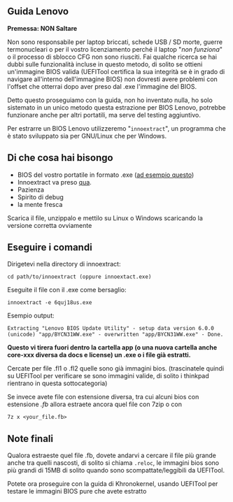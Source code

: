 ## Guida Lenovo

**Premessa: NON Saltare**

Non sono responsabile per laptop briccati, schede USB / SD morte, guerre termonucleari o per il vostro licenziamento perché il laptop "*non funziona*" o il processo di sblocco CFG non sono riusciti. Fai qualche ricerca se hai dubbi sulle funzionalità incluse in questo metodo, di solito se ottieni un'immagine BIOS valida (UEFITool certifica la sua integrità se è in grado di navigare all'interno dell'immagine BIOS) non dovresti avere problemi con l'offset che otterrai dopo aver preso dal .exe l'immagine del BIOS.

Detto questo proseguiamo con la guida, non ho inventato nulla, ho solo sistemato in un unico metodo questa estrazione per BIOS Lenovo, potrebbe funzionare anche per altri portatili, ma serve del testing aggiuntivo.

Per estrarre un BIOS Lenovo utilizzeremo "`innoextract`", un programma che è stato sviluppato sia per GNU/Linux che per Windows.

## Di che cosa hai bisongo

- BIOS del vostro portatile in formato .exe ([ad esempio questo](https://download.lenovo.com/consumer/mobiles/bycn31ww.exe))
- Innoextract va preso [qua](https://github.com/dscharrer/innoextract/releases).
- Pazienza
- Spirito di debug
- la mente fresca

Scarica il file, unzippalo e mettilo su Linux o Windows scaricando la versione corretta ovviamente

## Eseguire i comandi

Dirigetevi nella directory di innoextract:

`cd path/to/innoextract (oppure innoextact.exe)`

Eseguite il file con il .exe come bersaglio:

`innoextract -e 6quj18us.exe `


Esempio output:

`Extracting "Lenovo BIOS Update Utility" - setup data version 6.0.0 (unicode)
 "app/BYCN31WW.exe" - overwritten
 "app/BYCN31WW.exe" - Done.`

**Questo vi tirera fuori dentro la cartella app (o una nuova cartella anche core-xxx diversa da docs e license) un .exe o i file già estratti.**

Cercate per file .fl1 o .fl2 quelle sono già immagini bios. (trascinatele quindi su UEFITool per verificare se sono immagini 
valide, di solito i thinkpad rientrano in questa sottocategoria)

Se invece avete file con estensione diversa, tra cui alcuni bios con estensione *.fb* allora estraete ancora quel file con 7zip o con 

`7z x <your_file.fb>`

## Note finali

Qualora estraeste quel file .fb, dovete andarvi a cercare il file più grande anche tra quelli nascosti, di solito si chiama `.reloc`, le immagini bios sono più grandi di 15MB di solito quando sono scompattate/leggibili da UEFITool. 

Potete ora proseguire con la guida di Khronokernel, usando UEFITool per testare le immagini BIOS pure che avete estratto
